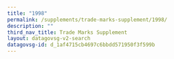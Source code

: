 ```yaml
---
title: "1998"
permalink: /supplements/trade-marks-supplement/1998/
description: ""
third_nav_title: Trade Marks Supplement
layout: datagovsg-v2-search
datagovsg-id: d_1af4715cb4697c6bbdd571950f3f599b
---
```

